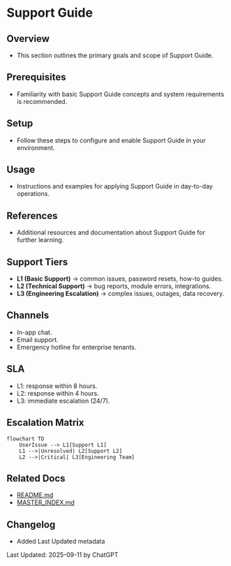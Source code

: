# Support Guide

## Overview
- This section outlines the primary goals and scope of Support Guide.

## Prerequisites
- Familiarity with basic Support Guide concepts and system requirements is recommended.

## Setup
- Follow these steps to configure and enable Support Guide in your environment.

## Usage
- Instructions and examples for applying Support Guide in day-to-day operations.

## References
- Additional resources and documentation about Support Guide for further learning.


## Support Tiers
- **L1 (Basic Support)** → common issues, password resets, how-to guides.
- **L2 (Technical Support)** → bug reports, module errors, integrations.
- **L3 (Engineering Escalation)** → complex issues, outages, data recovery.

## Channels
- In-app chat.
- Email support.
- Emergency hotline for enterprise tenants.

## SLA
- L1: response within 8 hours.
- L2: response within 4 hours.
- L3: immediate escalation (24/7).

## Escalation Matrix
```mermaid
flowchart TD
    UserIssue --> L1[Support L1]
    L1 -->|Unresolved| L2[Support L2]
    L2 -->|Critical| L3[Engineering Team]
```

## Related Docs
- [README.md](README.md)
- [MASTER_INDEX.md](MASTER_INDEX.md)


## Changelog
- Added Last Updated metadata

Last Updated: 2025-09-11 by ChatGPT
